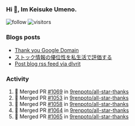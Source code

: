 ### Hi 👋, Im Keisuke Umeno.

<!--
**9renpoto/9renpoto** is a ✨ _special_ ✨ repository because its `README.md` (this file) appears on your GitHub profile.

Here are some ideas to get you started:

- 🔭 I’m currently working on ...
- 🌱 I’m currently learning ...
- 👯 I’m looking to collaborate on ...
- 🤔 I’m looking for help with ...
- 💬 Ask me about ...
- 📫 How to reach me: ...
- 😄 Pronouns: ...
- ⚡ Fun fact: ...
-->

![follow](https://img.shields.io/github/followers/9renpoto?label=Follow&style=social)
![visitors](https://komarev.com/ghpvc/?username=9renpoto&label=Profile%20views&color=0e75b6&style=flat)

### Blogs posts

<!-- BLOG-POST-LIST:START -->
- [Thank you Google Domain](https://9renpoto.win/entry/2023/07/08/new-domain)
- [ストック情報の優位性を私生活で評価する](https://9renpoto.win/entry/2023/05/28/stock)
- [Post blog rss feed via dlvrit](https://9renpoto.win/entry/2023/05/21/twitter-post)
<!-- BLOG-POST-LIST:END -->

### Activity

<!--START_SECTION:activity-->
1. 🎉 Merged PR [#1069](https://github.com/9renpoto/all-star-thanks/pull/1069) in [9renpoto/all-star-thanks](https://github.com/9renpoto/all-star-thanks)
2. 🎉 Merged PR [#1053](https://github.com/9renpoto/all-star-thanks/pull/1053) in [9renpoto/all-star-thanks](https://github.com/9renpoto/all-star-thanks)
3. 🎉 Merged PR [#1058](https://github.com/9renpoto/all-star-thanks/pull/1058) in [9renpoto/all-star-thanks](https://github.com/9renpoto/all-star-thanks)
4. 🎉 Merged PR [#1064](https://github.com/9renpoto/all-star-thanks/pull/1064) in [9renpoto/all-star-thanks](https://github.com/9renpoto/all-star-thanks)
5. 🎉 Merged PR [#1065](https://github.com/9renpoto/all-star-thanks/pull/1065) in [9renpoto/all-star-thanks](https://github.com/9renpoto/all-star-thanks)
<!--END_SECTION:activity-->

<!--START_SECTION:waka-->
<!--END_SECTION:waka-->
